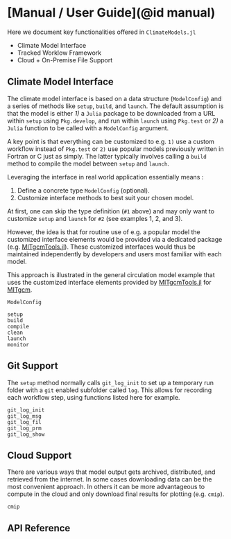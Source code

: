 # [Manual / User Guide](@id manual)

Here we document key functionalities offered in `ClimateModels.jl`

- Climate Model Interface
- Tracked Worklow Framework
- Cloud + On-Premise File Support

## Climate Model Interface

The climate model interface is based on a data structure (`ModelConfig`) and a series of methods like `setup`, `build`, and `launch`. The default assumption is that the model is either _1)_ a `Julia` package to be downloaded from a URL within `setup` using `Pkg.develop`, and run within `launch` using `Pkg.test` or _2)_ a `Julia` function to be called with a `ModelConfig` argument. 

A key point is that everything can be customized to e.g. `1)` use a custom workflow instead of `Pkg.test` or `2)` use popular models previously written in Fortran or C just as simply. The latter typically involves calling a `build` method to compile the model between `setup` and `launch`.

Leveraging the interface in real world application essentially means :

1. Define a concrete type `ModelConfig` (optional).
2. Customize interface methods to best suit your chosen model.

At first, one can skip the type definition (`#1` above) and may only want to customize `setup` and `launch` for `#2` (see examples 1, 2, and 3).

However, the idea is that for routine use of e.g. a popular model the customized interface elements would be provided via a dedicated package (e.g. [MITgcmTools.jl](https://github.com/gaelforget/MITgcmTools.jl)). These customized interfaces would thus be maintained independently by developers and users most familiar with each model.

This approach is illustrated in the general circulation model example that uses the customized interface elements provided by [MITgcmTools.jl](https://github.com/gaelforget/MITgcmTools.jl) for [MITgcm](https://mitgcm.readthedocs.io/en/latest/).

```@docs
ModelConfig
```

```@docs
setup
build
compile
clean
launch
monitor
```

## Git Support

The `setup` method normally calls `git_log_init` to set up a temporary run folder with a `git` enabled subfolder called `log`. This allows for recording each workflow step, using functions listed here for example.

```@docs
git_log_init
git_log_msg
git_log_fil
git_log_prm
git_log_show
```

## Cloud Support

There are various ways that model output gets archived, distributed, and retrieved from the internet. In some cases downloading data can be the most convenient approach. In others it can be more advantageous to compute in the cloud and only download final results for plotting (e.g. `cmip`).

```@docs
cmip
```

## API Reference

```@index
```
